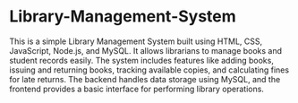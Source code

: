 # Library-Management-System

This is a simple Library Management System built using HTML, CSS, JavaScript, Node.js, and MySQL.
It allows librarians to manage books and student records easily. 
The system includes features like adding books, issuing and returning books, tracking available copies, and calculating fines for late returns.
The backend handles data storage using MySQL, and the frontend provides a basic interface for performing library operations.
